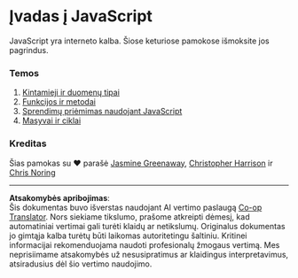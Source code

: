 <!--
CO_OP_TRANSLATOR_METADATA:
{
  "original_hash": "cc9e70a2f096c67389c8acff1521fc27",
  "translation_date": "2025-08-28T11:39:24+00:00",
  "source_file": "2-js-basics/README.md",
  "language_code": "lt"
}
-->
# Įvadas į JavaScript

JavaScript yra interneto kalba. Šiose keturiose pamokose išmoksite jos pagrindus.

### Temos

1. [Kintamieji ir duomenų tipai](1-data-types/README.md)
2. [Funkcijos ir metodai](2-functions-methods/README.md)
3. [Sprendimų priėmimas naudojant JavaScript](3-making-decisions/README.md)
4. [Masyvai ir ciklai](4-arrays-loops/README.md)

### Kreditas

Šias pamokas su ♥️ parašė [Jasmine Greenaway](https://twitter.com/paladique), [Christopher Harrison](https://twitter.com/geektrainer) ir [Chris Noring](https://twitter.com/chris_noring)

---

**Atsakomybės apribojimas**:  
Šis dokumentas buvo išverstas naudojant AI vertimo paslaugą [Co-op Translator](https://github.com/Azure/co-op-translator). Nors siekiame tikslumo, prašome atkreipti dėmesį, kad automatiniai vertimai gali turėti klaidų ar netikslumų. Originalus dokumentas jo gimtąja kalba turėtų būti laikomas autoritetingu šaltiniu. Kritinei informacijai rekomenduojama naudoti profesionalų žmogaus vertimą. Mes neprisiimame atsakomybės už nesusipratimus ar klaidingus interpretavimus, atsiradusius dėl šio vertimo naudojimo.